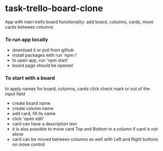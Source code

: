 # task-trello-board-clone
App with main trello board functionality: add board, columns, cards, move cards between columns

### To run app locally
- download it or pull from github 
- install packages with run 'npm i'
- to open app, run 'npm start'
- board page should be opened

### To start with a board
to apply names for board, columns, cards click check mark or out of the input field
- create board name 
- create column name 
- add card, fill its name
- click 'open edit' 
- card can have a description text
- it is also possible to move card Top and Bottom in a column if card is not alone
- card can be moved between columns as well with Left and Right buttons on move control
